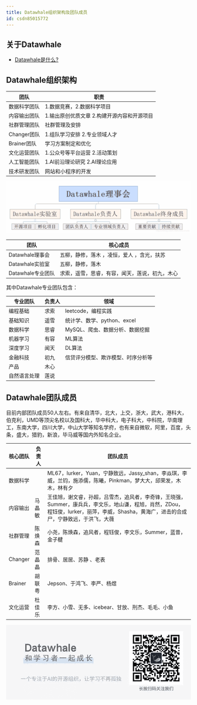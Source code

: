 ```yaml
---
title: Datawhale组织架构及团队成员
id: csdn85015772
---
```


## 关于Datawhale

*   [Datawhale是什么?](https://blog.csdn.net/Datawhale/article/details/85100466)

## Datawhale组织架构

| 团队 | 职责 |
| --- | --- |
| 数据科学团队 | 1.数据竞赛，2.数据科学项目 |
| 内容输出团队 | 1.输出原创优质文章 2.构建开源内容和开源项目 |
| 社群管理团队 | 社群管理及安排 |
| Changer团队 | 1.组队学习安排 2.专业领域人才 |
| Brainer团队 | 学习方案制定和优化 |
| 文化运营团队 | 1.公众号等平台运营 2.活动策划 |
| 人工智能团队 | 1.AI前沿理论研究 2.AI理论应用 |
| 技术研发团队 | 网站和小程序的开发 |

![在这里插入图片描述](../img/caf36697bf2dad48081e830fcc75c267.png)

| 团队 | 核心成员 |
| --- | --- |
| Datawhale理事会 | 五柳，静修，落木 ，凌恒，爱人 ，含光，扶苏 |
| Datawhale实验室 | 五柳，静修，落木 |
| Datawhale专业团队 | 求索，遥雪，思睿，有容，闻天，莲说，初九，木心 |

其中Datawhale专业团队包含：

| 专业团队 | 负责人 | 领域 |
| --- | --- | --- |
| 编程基础 | 求索 | leetcode，编程实践 |
| 基础知识 | 遥雪 | 统计学、数学、python、excel |
| 数据科学 | 思睿 | MySQL、爬虫、数据分析、数据挖掘 |
| 机器学习 | 有容 | ML算法 |
| 深度学习 | 闻天 | DL算法 |
| 金融科技 | 初九 | 信贷评分模型、欺诈模型、时序分析等 |
| 产品 | 木心 |  |
| 自然语言处理 | 莲说 |  |

## Datawhale团队成员

目前内部团队成员50人左右。有来自清华，北大，上交，浙大，武大，港科大，伯克利，UMD等顶尖名校以及国科大，华中科大，电子科大，中科院，华南理工，东南大学，四川大学，中山大学等知名学府，也有来自微软，阿里，百度，头条，盛大，猎豹，新浪，毕马威等国内外知名企业。

| 核心团队 | 负责人 | 团队成员 |
| --- | --- | --- |
| 数据科学 |  | ML67，lurker，Yuan，宁静致远，Jassy_shan，李焱琪，李威，兰钧，施添儒，陈曦，Pinkman，梦大大，邱荣发，木木，林有夕 |
| 内容输出 | 马晶敏 | 王佳旭，谢文睿，孙超，吕雪杰，追风者，李奇锋，王晓强，Summer，康兵兵，李文乐，地山谦，程旭，肖然，ZDou，程钰俊，lurker，丽萍，李威，Shasha，黄海广，进击的合成尸，宁静致远，于洪飞，大薇 |
| 社群管理 | 陈焕森 | 小尧，陈焕森，追风者，程钰俊，李文乐，Summer，蓝昔，金子楗 |
| Changer | 范晶晶 | 排骨、居居、苏静 、老表 |
| Brainer | 胡联粤 | Jepson、于鸿飞、李严、杨煜 |
| 文化运营 | 杜佳乐 | 李方、小雪、无多、icebear、甘放、刑杰、毛毛、小鱼 |

![](../img/8186600a4e94ea304bad7c5a4b26ec78.png)